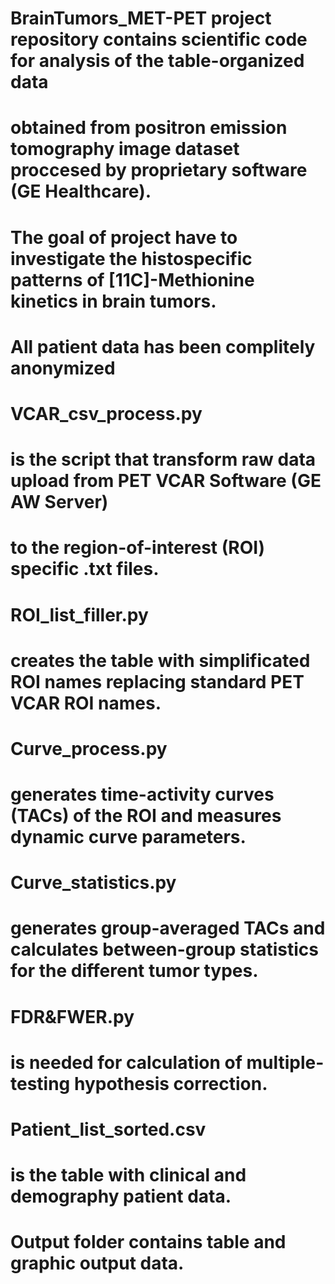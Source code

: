 # BrainTumors_MET-PET project repository contains scientific code for analysis of the table-organized data 
# obtained from positron emission tomography image dataset proccesed by proprietary software (GE Healthcare).
# 
# The goal of project have to investigate the histospecific patterns of [11C]-Methionine kinetics in brain tumors.
# All patient data has been complitely anonymized 
#
# VCAR_csv_process.py 
# is the script that transform raw data upload from PET VCAR Software (GE AW Server) 
# to the region-of-interest (ROI) specific .txt files.
# 
# ROI_list_filler.py 
# creates the table with simplificated ROI names replacing standard PET VCAR ROI names.
#
# Curve_process.py 
# generates time-activity curves (TACs) of the ROI and measures dynamic curve parameters.
#
# Curve_statistics.py 
# generates group-averaged TACs and calculates between-group statistics for the different tumor types.
#
# FDR&FWER.py
# is needed for calculation of multiple-testing hypothesis correction.
#
# Patient_list_sorted.csv
# is the table with clinical and demography patient data.
#
# Output folder contains table and graphic output data.
#
